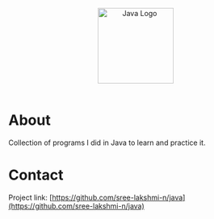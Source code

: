 
<br>
<div align="center">
    <img src="https://cdn.icon-icons.com/icons2/1381/PNG/512/java_93883.png" alt="Java Logo" width="150" height="150">
</div>
<br>

# About #

Collection of programs I did in Java to learn and practice it.


# Contact #

Project link: [https://github.com/sree-lakshmi-n/java](https://github.com/sree-lakshmi-n/java)
